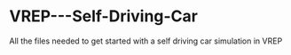 # VREP---Self-Driving-Car
All the files needed to get started with a self driving car simulation in VREP
